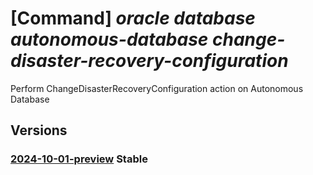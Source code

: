 # [Command] _oracle database autonomous-database change-disaster-recovery-configuration_

Perform ChangeDisasterRecoveryConfiguration action on Autonomous Database

## Versions

### [2024-10-01-preview](/Resources/mgmt-plane/L3N1YnNjcmlwdGlvbnMve30vcmVzb3VyY2Vncm91cHMve30vcHJvdmlkZXJzL29yYWNsZS5kYXRhYmFzZS9hdXRvbm9tb3VzZGF0YWJhc2VzL3t9L2NoYW5nZWRpc2FzdGVycmVjb3Zlcnljb25maWd1cmF0aW9u/2024-10-01-preview.xml) **Stable**

<!-- mgmt-plane /subscriptions/{}/resourcegroups/{}/providers/oracle.database/autonomousdatabases/{}/changedisasterrecoveryconfiguration 2024-10-01-preview -->
